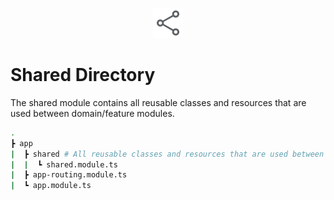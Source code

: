<p align="center">
  <img src="../docs/images/shared_directory.svg" alt="shared-directory" width="48px" height="48px"/>
  <br>
</p>

# Shared Directory

The shared module contains all reusable classes and resources that are used between domain/feature modules.

```bash
.
┣ app 
|  ┣ shared # All reusable classes and resources that are used between domain/feature modules should be added here
|  |  ┗ shared.module.ts
|  ┣ app-routing.module.ts
|  ┗ app.module.ts
```

